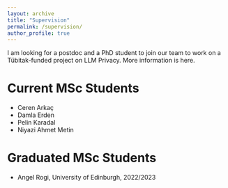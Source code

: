 ```yaml
---
layout: archive
title: "Supervision"
permalink: /supervision/
author_profile: true
---
```


I am looking for a postdoc and a PhD student to join our team to work on a Tübitak-funded project on LLM Privacy. More information is here.

Current MSc Students
======

* Ceren Arkaç
* Damla Erden
* Pelin Karadal
* Niyazi Ahmet Metin

Graduated MSc Students
======

* Angel Rogi, University of Edinburgh, 2022/2023
